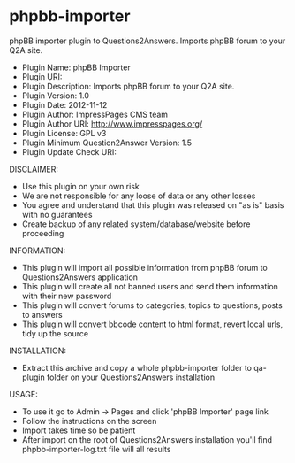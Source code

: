 phpbb-importer
==============

phpBB importer plugin to Questions2Answers. Imports phpBB forum to your Q2A site.

* Plugin Name: phpBB Importer
* Plugin URI:
* Plugin Description: Imports phpBB forum to your Q2A site.
* Plugin Version: 1.0
* Plugin Date: 2012-11-12
* Plugin Author: ImpressPages CMS team
* Plugin Author URI: http://www.impresspages.org/
* Plugin License: GPL v3
* Plugin Minimum Question2Answer Version: 1.5
* Plugin Update Check URI:

DISCLAIMER:
- Use this plugin on your own risk
- We are not responsible for any loose of data or any other losses
- You agree and understand that this plugin was released on "as is" basis with no guarantees
- Create backup of any related system/database/website before proceeding

INFORMATION:
- This plugin will import all possible information from phpBB forum to Questions2Answers application
- This plugin will create all not banned users and send them information with their new password
- This plugin will convert forums to categories, topics to questions, posts to answers
- This plugin will convert bbcode content to html format, revert local urls, tidy up the source

INSTALLATION:
- Extract this archive and copy a whole phpbb-importer folder to qa-plugin folder on your Questions2Answers installation

USAGE:
- To use it go to Admin -> Pages and click 'phpBB Importer' page link
- Follow the instructions on the screen
- Import takes time so be patient
- After import on the root of Questions2Answers installation you'll find phpbb-importer-log.txt file will all results
